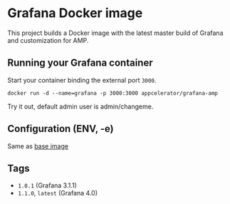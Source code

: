 # Grafana Docker image

This project builds a Docker image with the latest master build of Grafana and customization for AMP.

## Running your Grafana container

Start your container binding the external port `3000`.

    docker run -d --name=grafana -p 3000:3000 appcelerator/grafana-amp

Try it out, default admin user is admin/changeme.

## Configuration (ENV, -e)

Same as [base image](https://github.com/appcelerator/docker-grafana)

## Tags

- ```1.0.1``` (Grafana 3.1.1)
- ```1.1.0```, ```latest``` (Grafana 4.0)
